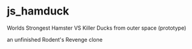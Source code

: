 # js_hamduck
Worlds Strongest Hamster VS Killer Ducks from outer space (prototype)

an unfinished Rodent's  Revenge clone
